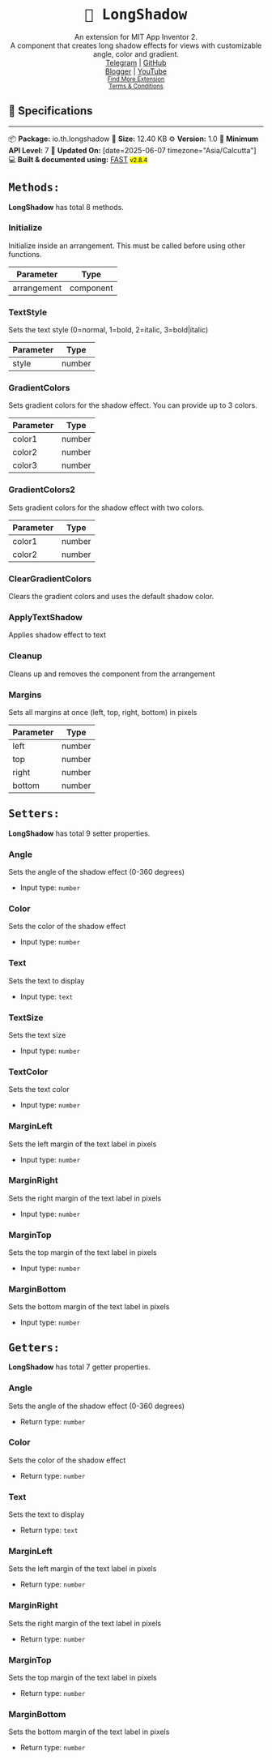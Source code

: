 <div align="center">
<h1><kbd>🧩 LongShadow</kbd></h1>
An extension for MIT App Inventor 2.<br>
A component that creates long shadow effects for views with customizable angle, color and gradient.<br><a href='https://t.me/techhamara91/' target='_blank'>Telegram</a> | <a href='https://github.com/TechHamara/' target='_blank'>GitHub</a><br><a href='https://techhamara.blogspot.com/' target='_blank'>Blogger</a> | <a href='https://m.youtube.com/c/TECHHAMARA?sub_confirmation=1' target='_blank'>YouTube</a><br><a href='https://github.com/TechHamara/Th_Free_Extensions' target='_blank'><small><u>Find More Extension</u></small></a><br><a href='https://github.com/TechHamara/Th_Extensions_List/blob/main/LICENSE.md#terms-and-conditions-for-the-extension' target='_blank'><small><u>Terms & Conditions</u></small></a>
</div>

## 📝 Specifications
* **
📦 **Package:** io.th.longshadow
💾 **Size:** 12.40 KB
⚙️ **Version:** 1.0
📱 **Minimum API Level:** 7
📅 **Updated On:** [date=2025-06-07 timezone="Asia/Calcutta"]
💻 **Built & documented using:** [FAST](https://community.appinventor.mit.edu/t/fast-an-efficient-way-to-build-extensions/129103?u=jewel) <small><mark>v2.8.4</mark></small>

## <kbd>Methods:</kbd>
**LongShadow** has total 8 methods.

### Initialize
Initialize inside an arrangement. This must be called before using other functions.

| Parameter | Type
| - | - |
| arrangement | component

### TextStyle
Sets the text style (0=normal, 1=bold, 2=italic, 3=bold|italic)

| Parameter | Type
| - | - |
| style | number

### GradientColors
Sets gradient colors for the shadow effect. You can provide up to 3 colors.

| Parameter | Type
| - | - |
| color1 | number
| color2 | number
| color3 | number

### GradientColors2
Sets gradient colors for the shadow effect with two colors.

| Parameter | Type
| - | - |
| color1 | number
| color2 | number

### ClearGradientColors
Clears the gradient colors and uses the default shadow color.

### ApplyTextShadow
Applies shadow effect to text

### Cleanup
Cleans up and removes the component from the arrangement

### Margins
Sets all margins at once (left, top, right, bottom) in pixels

| Parameter | Type
| - | - |
| left | number
| top | number
| right | number
| bottom | number

## <kbd>Setters:</kbd>
**LongShadow** has total 9 setter properties.

### Angle
Sets the angle of the shadow effect (0-360 degrees)

* Input type: `number`

### Color
Sets the color of the shadow effect

* Input type: `number`

### Text
Sets the text to display

* Input type: `text`

### TextSize
Sets the text size

* Input type: `number`

### TextColor
Sets the text color

* Input type: `number`

### MarginLeft
Sets the left margin of the text label in pixels

* Input type: `number`

### MarginRight
Sets the right margin of the text label in pixels

* Input type: `number`

### MarginTop
Sets the top margin of the text label in pixels

* Input type: `number`

### MarginBottom
Sets the bottom margin of the text label in pixels

* Input type: `number`

## <kbd>Getters:</kbd>
**LongShadow** has total 7 getter properties.

### Angle
Sets the angle of the shadow effect (0-360 degrees)

* Return type: `number`

### Color
Sets the color of the shadow effect

* Return type: `number`

### Text
Sets the text to display

* Return type: `text`

### MarginLeft
Sets the left margin of the text label in pixels

* Return type: `number`

### MarginRight
Sets the right margin of the text label in pixels

* Return type: `number`

### MarginTop
Sets the top margin of the text label in pixels

* Return type: `number`

### MarginBottom
Sets the bottom margin of the text label in pixels

* Return type: `number`

